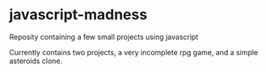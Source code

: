 # javascript-madness
Reposity containing a few small projects using javascript

Currently contains two projects, a very incomplete rpg game, and a simple asteroids clone.
